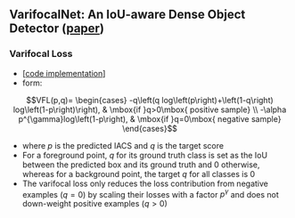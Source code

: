 ## VarifocalNet: An IoU-aware Dense Object Detector ([paper](https://arxiv.org/abs/2008.13367))  

### Varifocal Loss
- [[code implementation](https://github.com/Sangh0/pytorch-loss-metric/blob/main/detection/varifocal_loss.py)]
- form:  

$$VFL(p,q)=
\begin{cases}
-q\left(q log\left(p\right)+\left(1-q\right) log\left(1-p\right)\right), & \mbox{if }q>0\mbox{ positive sample} \\
-\alpha p^{\gamma}log\left(1-p\right), & \mbox{if }q=0\mbox{ negative sample}
\end{cases}$$

- where $p$ is the predicted IACS and $q$ is the target score  
- For a foreground point, $q$ for its ground truth class is set as the IoU between the predicted box and its ground truth and $0$ otherwise, whereas for a background point, the target $q$ for all classes is $0$  
- The varifocal loss only reduces the loss contribution from negative examples $(q=0)$ by scaling their losses with a factor $p^{\gamma}$ and does not down-weight positive examples $(q>0)$